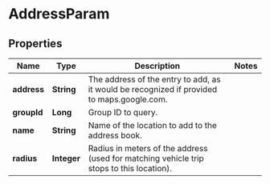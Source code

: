 
# AddressParam

## Properties
Name | Type | Description | Notes
------------ | ------------- | ------------- | -------------
**address** | **String** | The address of the entry to add, as it would be recognized if provided to maps.google.com. | 
**groupId** | **Long** | Group ID to query. | 
**name** | **String** | Name of the location to add to the address book. | 
**radius** | **Integer** | Radius in meters of the address (used for matching vehicle trip stops to this location). | 




